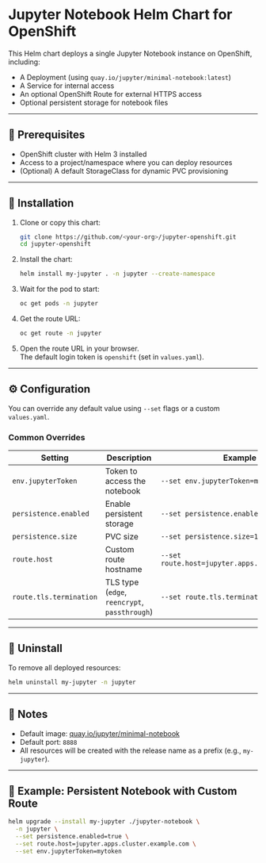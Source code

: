 # Jupyter Notebook Helm Chart for OpenShift

This Helm chart deploys a single Jupyter Notebook instance on OpenShift, including:
- A Deployment (using `quay.io/jupyter/minimal-notebook:latest`)
- A Service for internal access
- An optional OpenShift Route for external HTTPS access
- Optional persistent storage for notebook files

---

## 🧩 Prerequisites

- OpenShift cluster with Helm 3 installed
- Access to a project/namespace where you can deploy resources
- (Optional) A default StorageClass for dynamic PVC provisioning

---

## 🚀 Installation

1. Clone or copy this chart:
   ```bash
   git clone https://github.com/<your-org>/jupyter-openshift.git
   cd jupyter-openshift
   ```

2. Install the chart:
   ```bash
   helm install my-jupyter . -n jupyter --create-namespace
   ```

3. Wait for the pod to start:
   ```bash
   oc get pods -n jupyter
   ```

4. Get the route URL:
   ```bash
   oc get route -n jupyter
   ```

5. Open the route URL in your browser.  
   The default login token is `openshift` (set in `values.yaml`).

---

## ⚙️ Configuration

You can override any default value using `--set` flags or a custom `values.yaml`.

### Common Overrides

| Setting | Description | Example |
|----------|--------------|----------|
| `env.jupyterToken` | Token to access the notebook | `--set env.jupyterToken=mysecret` |
| `persistence.enabled` | Enable persistent storage | `--set persistence.enabled=true` |
| `persistence.size` | PVC size | `--set persistence.size=10Gi` |
| `route.host` | Custom route hostname | `--set route.host=jupyter.apps.mycluster.local` |
| `route.tls.termination` | TLS type (`edge`, `reencrypt`, `passthrough`) | `--set route.tls.termination=reencrypt` |

---

## 🧹 Uninstall

To remove all deployed resources:

```bash
helm uninstall my-jupyter -n jupyter
```

---

## 🧠 Notes

- Default image: [quay.io/jupyter/minimal-notebook](https://quay.io/repository/jupyter/minimal-notebook)
- Default port: `8888`
- All resources will be created with the release name as a prefix (e.g., `my-jupyter`).

---

## 🧪 Example: Persistent Notebook with Custom Route

```bash
helm upgrade --install my-jupyter ./jupyter-notebook \
  -n jupyter \
  --set persistence.enabled=true \
  --set route.host=jupyter.apps.cluster.example.com \
  --set env.jupyterToken=mytoken
```
